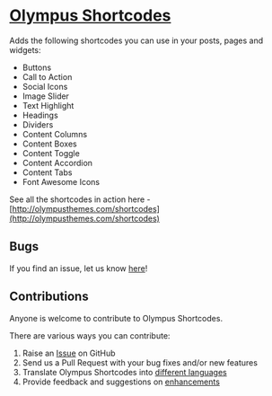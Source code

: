 # [Olympus Shortcodes](https://wordpress.org/plugins/olympus-shortcodes/) #

Adds the following shortcodes you can use in your posts, pages and widgets:

* Buttons
* Call to Action
* Social Icons
* Image Slider
* Text Highlight
* Headings
* Dividers
* Content Columns
* Content Boxes
* Content Toggle
* Content Accordion
* Content Tabs
* Font Awesome Icons

See all the shortcodes in action here - [http://olympusthemes.com/shortcodes](http://olympusthemes.com/shortcodes)

## Bugs ##
If you find an issue, let us know [here](https://github.com/DannyCooper/olympus-shortcodes/issues)!


## Contributions ##
Anyone is welcome to contribute to Olympus Shortcodes.

There are various ways you can contribute:

1. Raise an [Issue](https://github.com/DannyCooper/olympus-shortcodes/issues) on GitHub
2. Send us a Pull Request with your bug fixes and/or new features
3. Translate Olympus Shortcodes into [different languages](https://www.transifex.com/projects/p/olympus-shortcodes/)
4. Provide feedback and suggestions on [enhancements](https://github.com/DannyCooper/olympus-shortcodes/issues?direction=desc&labels=Enhancement&page=1&sort=created&state=open)